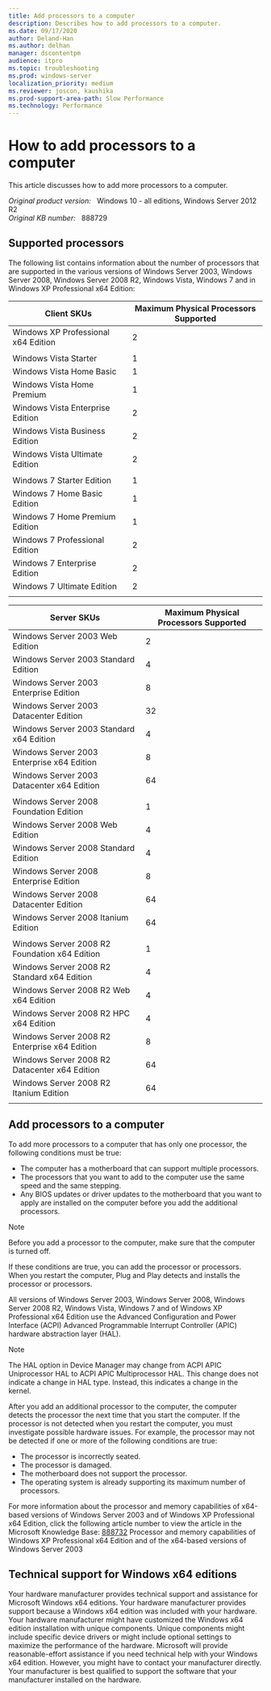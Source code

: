 ```yaml
---
title: Add processors to a computer
description: Describes how to add processors to a computer.
ms.date: 09/17/2020
author: Deland-Han
ms.author: delhan
manager: dscontentpm
audience: itpro
ms.topic: troubleshooting
ms.prod: windows-server
localization_priority: medium
ms.reviewer: joscon, kaushika
ms.prod-support-area-path: Slow Performance
ms.technology: Performance
---
```

# How to add processors to a computer

This article discusses how to add more processors to a computer.

_Original product version:_ &nbsp; Windows 10 - all editions, Windows Server 2012 R2  
_Original KB number:_ &nbsp; 888729

## Supported processors

The following list contains information about the number of processors that are supported in the various versions of Windows Server 2003, Windows Server 2008, Windows Server 2008 R2, Windows Vista, Windows 7 and in Windows XP Professional x64 Edition: 

| Client SKUs| Maximum Physical Processors Supported |
|---|---|
|Windows XP Professional x64 Edition|2|
|| |
|Windows Vista Starter|1|
|Windows Vista Home Basic|1|
|Windows Vista Home Premium|1|
|Windows Vista Enterprise Edition|2|
|Windows Vista Business Edition|2|
|Windows Vista Ultimate Edition|2|
|| |
|Windows 7 Starter Edition|1|
|Windows 7 Home Basic Edition|1|
|Windows 7 Home Premium Edition|1|
|Windows 7 Professional Edition|2|
|Windows 7 Enterprise Edition|2|
|Windows 7 Ultimate Edition|2|
|||

| Server SKUs| Maximum Physical Processors Supported |
|---|---|
|Windows Server 2003 Web Edition|2|
|Windows Server 2003 Standard Edition|4|
|Windows Server 2003 Enterprise Edition|8|
|Windows Server 2003 Datacenter Edition|32|
|Windows Server 2003 Standard x64 Edition|4|
|Windows Server 2003 Enterprise x64 Edition|8|
|Windows Server 2003 Datacenter x64 Edition|64|
|| |
|Windows Server 2008 Foundation Edition|1|
|Windows Server 2008 Web Edition|4|
|Windows Server 2008 Standard Edition|4|
|Windows Server 2008 Enterprise Edition|8|
|Windows Server 2008 Datacenter Edition|64|
|Windows Server 2008 Itanium Edition|64|
|| |
|Windows Server 2008 R2 Foundation x64 Edition|1|
|Windows Server 2008 R2 Standard x64 Edition|4|
|Windows Server 2008 R2 Web x64 Edition|4|
|Windows Server 2008 R2 HPC x64 Edition|4|
|Windows Server 2008 R2 Enterprise x64 Edition|8|
|Windows Server 2008 R2 Datacenter x64 Edition|64|
|Windows Server 2008 R2 Itanium Edition|64|
|||

## Add processors to a computer

To add more processors to a computer that has only one processor, the following conditions must be true:

- The computer has a motherboard that can support multiple processors.
- The processors that you want to add to the computer use the same speed and the same stepping.
- Any BIOS updates or driver updates to the motherboard that you want to apply are installed on the computer before you add the additional processors.

> [!NOTE]
> Before you add a processor to the computer, make sure that the computer is turned off.

If these conditions are true, you can add the processor or processors. When you restart the computer, Plug and Play detects and installs the processor or processors.

All versions of Windows Server 2003, Windows Server 2008, Windows Server 2008 R2, Windows Vista, Windows 7 and of Windows XP Professional x64 Edition use the Advanced Configuration and Power Interface (ACPI) Advanced Programmable Interrupt Controller (APIC) hardware abstraction layer (HAL).

> [!NOTE]
> The HAL option in Device Manager may change from ACPI APIC Uniprocessor HAL to ACPI APIC Multiprocessor HAL. This change does not indicate a change in HAL type. Instead, this indicates a change in the kernel.

After you add an additional processor to the computer, the computer detects the processor the next time that you start the computer. If the processor is not detected when you restart the computer, you must investigate possible hardware issues. For example, the processor may not be detected if one or more of the following conditions are true:

- The processor is incorrectly seated.
- The processor is damaged.
- The motherboard does not support the processor.
- The operating system is already supporting its maximum number of processors.

For more information about the processor and memory capabilities of x64-based versions of Windows Server 2003 and of Windows XP Professional x64 Edition, click the following article number to view the article in the Microsoft Knowledge Base: [888732](https://support.microsoft.com/help/888732) Processor and memory capabilities of Windows XP Professional x64 Edition and of the x64-based versions of Windows Server 2003  

## Technical support for Windows x64 editions

Your hardware manufacturer provides technical support and assistance for Microsoft Windows x64 editions. Your hardware manufacturer provides support because a Windows x64 edition was included with your hardware. Your hardware manufacturer might have customized the Windows x64 edition installation with unique components. Unique components might include specific device drivers or might include optional settings to maximize the performance of the hardware. Microsoft will provide reasonable-effort assistance if you need technical help with your Windows x64 edition. However, you might have to contact your manufacturer directly. Your manufacturer is best qualified to support the software that your manufacturer installed on the hardware.
